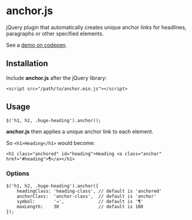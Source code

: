 # anchor.js

jQuery plugin that automatically creates unique anchor links for headlines, paragraphs or other specified elements. 

See a [demo on codepen](http://codepen.io/rnarian/pen/Csadr/).

## Installation

Include **anchor.js** after the jQuery library:

    <script src="/path/to/anchor.min.js"></script>

## Usage

    $('h1, h2, .huge-heading').anchor();

**anchor.js** then applies a unique anchor link to each element.

So `<h1>Heading</h1>` would become: 

    <h1 class="anchored" id="heading">Heading <a class="anchor" href="#heading">¶</a></h1>

### Options

    $('h1, h2, .huge-heading').anchor({
        headingClass: 'heading-class', // default is 'anchored'
        anchorClass:  'anchor-class',  // default is 'anchor'
        symbol:       '→',             // default is '¶'
        maxLength:    30               // default is 100
    });
